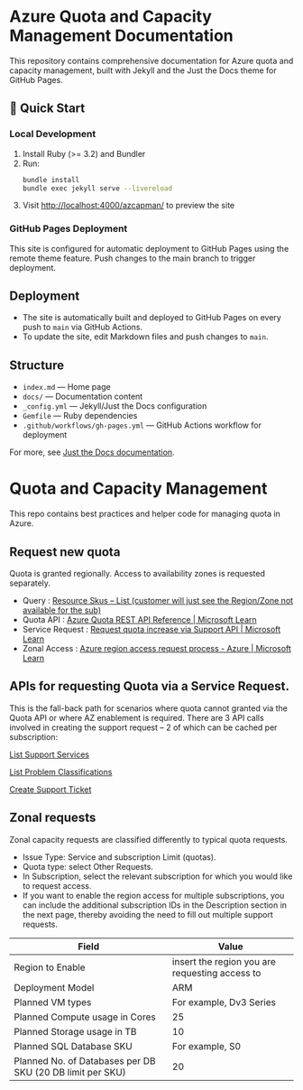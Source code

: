 # Azure Quota and Capacity Management Documentation

This repository contains comprehensive documentation for Azure quota and capacity management, built with Jekyll and the Just the Docs theme for GitHub Pages.

## 🚀 Quick Start

### Local Development

1. Install Ruby (>= 3.2) and Bundler
2. Run:
   ```sh
   bundle install
   bundle exec jekyll serve --livereload
   ```
3. Visit [http://localhost:4000/azcapman/](http://localhost:4000/azcapman/) to preview the site

### GitHub Pages Deployment

This site is configured for automatic deployment to GitHub Pages using the remote theme feature. Push changes to the main branch to trigger deployment.

## Deployment

- The site is automatically built and deployed to GitHub Pages on every push to `main` via GitHub Actions.
- To update the site, edit Markdown files and push changes to `main`.

## Structure

- `index.md` — Home page
- `docs/` — Documentation content
- `_config.yml` — Jekyll/Just the Docs configuration
- `Gemfile` — Ruby dependencies
- `.github/workflows/gh-pages.yml` — GitHub Actions workflow for deployment

For more, see [Just the Docs documentation](https://just-the-docs.github.io/just-the-docs/docs/).

# Quota and Capacity Management
This repo contains best practices and helper code for managing quota in Azure.

## Request new quota
Quota is granted regionally.  Access to availability zones is requested separately.
- Query             : [Resource Skus – List (customer will just see the Region/Zone not available for the sub)](https://learn.microsoft.com/en-us/rest/api/compute/resource-skus/list?tabs=Go)
- Quota API         : [Azure Quota REST API Reference | Microsoft Learn](https://learn.microsoft.com/en-us/rest/api/reserved-vm-instances/quotaapi)
- Service Request   : [Request quota increase via Support API | Microsoft Learn](https://learn.microsoft.com/en-us/rest/api/support/quota-payload)  
- Zonal Access      : [Azure region access request process - Azure | Microsoft Learn](https://learn.microsoft.com/en-us/troubleshoot/azure/general/region-access-request-process#reserved-access-regions)


## APIs for requesting Quota via a Service Request.
This is the fall-back path for scenarios where quota cannot granted via the Quota API or where AZ enablement is required.  There are 3 API calls involved in creating the support request – 2 of which can be cached per subscription:

[List Support Services](https://learn.microsoft.com/en-us/rest/api/support/services/list?tabs=G)

[List Problem Classifications](https://learn.microsoft.com/en-us/rest/api/support/problem-classifications/list?tabs=Go)

[Create Support Ticket](https://learn.microsoft.com/en-us/rest/api/support/support-tickets/create?tabs=Go) 

## Zonal requests

Zonal capacity requests are classified differently to typical quota requests.
- Issue Type: Service and subscription Limit (quotas).
- Quota type: select Other Requests.
- In Subscription, select the relevant subscription for which you would like to request access. 
- If you want to enable the region access for multiple subscriptions, you can include the additional subscription IDs in the Description section in the next page, thereby avoiding the need to fill out multiple support requests.

| Field            | Value         
|------------------|---------------|
| Region to Enable                                          | insert the region you are requesting access to |
| Deployment Model                                          | ARM                                            |
| Planned VM types                                          | For example, Dv3 Series |
| Planned Compute usage in Cores                            | 25 |
| Planned Storage usage in TB                               | 10 |
| Planned SQL Database SKU                                  | For example, S0 |
| Planned No. of Databases per DB SKU (20 DB limit per SKU) | 20 |

